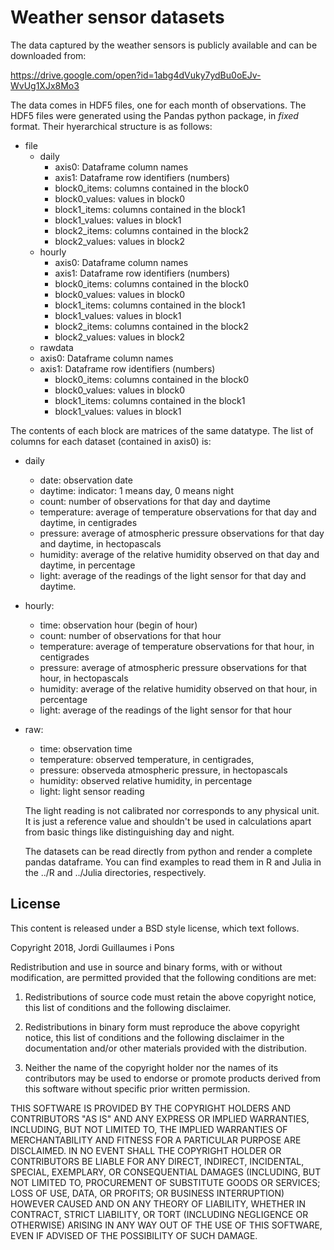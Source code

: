 # Weather sensor datasets

The data captured by the weather sensors is publicly available and can
be downloaded from:

https://drive.google.com/open?id=1abg4dVuky7ydBu0oEJv-WvUg1XJx8Mo3

The data comes in HDF5 files, one for each month of observations. The HDF5 files were generated using the Pandas python package, in *fixed* format. Their hyerarchical structure is as follows:

- file
  - daily
    - axis0: Dataframe column names
    - axis1: Dataframe row identifiers (numbers)
    - block0_items: columns contained in the block0
    - block0_values: values in block0
    - block1_items: columns contained in the block1
    - block1_values: values in block1
    - block2_items: columns contained in the block2
    - block2_values: values in block2
  - hourly
    - axis0: Dataframe column names
    - axis1: Dataframe row identifiers (numbers)
    - block0_items: columns contained in the block0
    - block0_values: values in block0
    - block1_items: columns contained in the block1
    - block1_values: values in block1
    - block2_items: columns contained in the block2
    - block2_values: values in block2
  - rawdata
  - axis0: Dataframe column names
  - axis1: Dataframe row identifiers (numbers)
    - block0_items: columns contained in the block0
    - block0_values: values in block0
    - block1_items: columns contained in the block1
    - block1_values: values in block1

The contents of each block are matrices of the same datatype. The list of columns for each dataset (contained in axis0) is:

- daily
  - date: observation date
  - daytime: indicator: 1 means day, 0 means night
  - count: number of observations for that day and daytime
  - temperature: average of temperature observations for that day and
  daytime, in centigrades
  - pressure: average of atmospheric pressure observations for that day and daytime, in hectopascals
  - humidity: average of the relative humidity observed on that day and daytime, in percentage
  - light: average of the readings of the light sensor for that day and daytime.

- hourly:
  - time: observation hour (begin of hour)
  - count: number of observations for that hour
  - temperature: average of temperature observations for that hour, in centigrades
  - pressure: average of atmospheric pressure observations for that hour, in hectopascals
  - humidity: average of the relative humidity observed on that hour, in percentage
  - light: average of the readings of the light sensor for that hour

- raw:
  - time: observation time
  - temperature: observed temperature, in centigrades,
  - pressure: observeda atmospheric pressure, in hectopascals
  - humidity: observed relative humidity, in percentage
  - light: light sensor reading

  The light reading is not calibrated nor corresponds to any physical unit. It is just a reference value and shouldn't be used in calculations apart from basic things like distinguishing day and night.

  The datasets can be read directly from python and render a complete pandas dataframe. You can find examples to read them in R and Julia in the ../R and ../Julia directories, respectively.

## License

This content is released under a BSD style license, which text follows.

Copyright 2018, Jordi Guillaumes i Pons

Redistribution and use in source and binary forms, with or without modification, are permitted provided that the following conditions are met:

1. Redistributions of source code must retain the above copyright notice, this list of conditions and the following disclaimer.

2. Redistributions in binary form must reproduce the above copyright notice, this list of conditions and the following disclaimer in the documentation and/or other materials provided with the distribution.

3. Neither the name of the copyright holder nor the names of its contributors may be used to endorse or promote products derived from this software without specific prior written permission.

THIS SOFTWARE IS PROVIDED BY THE COPYRIGHT HOLDERS AND CONTRIBUTORS "AS IS" AND ANY EXPRESS OR IMPLIED WARRANTIES, INCLUDING, BUT NOT LIMITED TO, THE IMPLIED WARRANTIES OF MERCHANTABILITY AND FITNESS FOR A PARTICULAR PURPOSE ARE DISCLAIMED. IN NO EVENT SHALL THE COPYRIGHT HOLDER OR CONTRIBUTORS BE LIABLE FOR ANY DIRECT, INDIRECT, INCIDENTAL, SPECIAL, EXEMPLARY, OR CONSEQUENTIAL DAMAGES (INCLUDING, BUT NOT LIMITED TO, PROCUREMENT OF SUBSTITUTE GOODS OR SERVICES; LOSS OF USE, DATA, OR PROFITS; OR BUSINESS INTERRUPTION) HOWEVER CAUSED AND ON ANY THEORY OF LIABILITY, WHETHER IN CONTRACT, STRICT LIABILITY, OR TORT (INCLUDING NEGLIGENCE OR OTHERWISE) ARISING IN ANY WAY OUT OF THE USE OF THIS SOFTWARE, EVEN IF ADVISED OF THE POSSIBILITY OF SUCH DAMAGE.  
